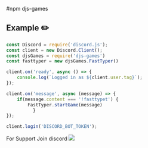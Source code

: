 #npm djs-games

## Example ✏️
```js
const Discord = require('discord.js');
const client = new Discord.Client();
const djsGames = require('djs-games')
const fasttyper = new djsGames.FastTyper()

client.on('ready', async () => {
	console.log(`Logged in as ${client.user.tag}`);
});

client.on('message', async (message) => {
	if(message.content === '!fasttypet') {
		FastTyper.startGame(message)
          }
});

client.login('DISCORD_BOT_TOKEN');
```
For Support Join discord
<a href="https://discord.gg/ANzBrkcXZy"><img src="https://icon-library.com/images/discord-app-icon/discord-app-icon-15.jpg"/></a>

